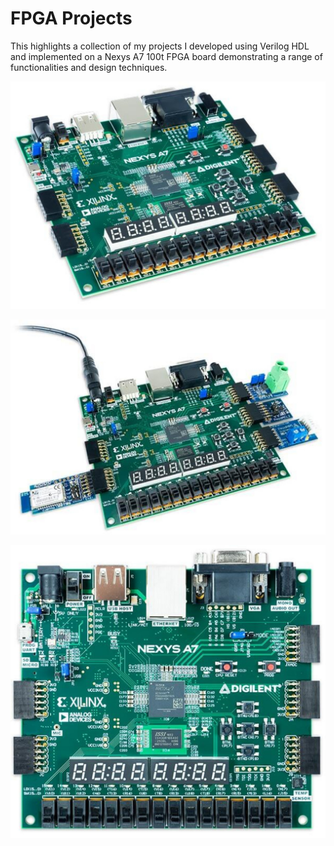 # **FPGA Projects**
This highlights a collection of my projects I developed using Verilog HDL and implemented on a Nexys A7 100t FPGA board demonstrating a range of functionalities and design techniques.

![alt text](imgs/NexysA7.jpg)

![alt text](imgs/NexysA7-in-use.jpg)

![alt text](imgs/NexysA7-top.jpg)
